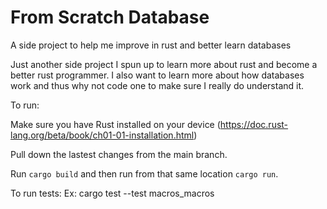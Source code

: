# From Scratch Database
A side project to help me improve in rust and better learn databases

Just another side project I spun up to learn more about rust and become a better
rust programmer. I also want to learn more about how databases work and thus why not
code one to make sure I really do understand it.

To run:

Make sure you have Rust installed on your device (https://doc.rust-lang.org/beta/book/ch01-01-installation.html)

Pull down the lastest changes from the main branch.

Run ```cargo build``` and then run from that same location ```cargo run```.

To run tests:
Ex: cargo test --test macros_macros
